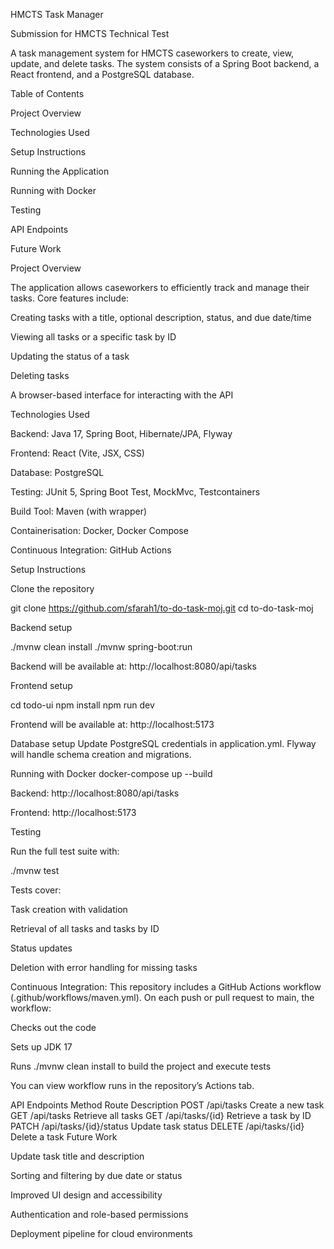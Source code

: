 HMCTS Task Manager

Submission for HMCTS Technical Test

A task management system for HMCTS caseworkers to create, view, update, and delete tasks. The system consists of a Spring Boot backend, a React frontend, and a PostgreSQL database.

Table of Contents

Project Overview

Technologies Used

Setup Instructions

Running the Application

Running with Docker

Testing

API Endpoints

Future Work

Project Overview

The application allows caseworkers to efficiently track and manage their tasks. Core features include:

Creating tasks with a title, optional description, status, and due date/time

Viewing all tasks or a specific task by ID

Updating the status of a task

Deleting tasks

A browser-based interface for interacting with the API

Technologies Used

Backend: Java 17, Spring Boot, Hibernate/JPA, Flyway

Frontend: React (Vite, JSX, CSS)

Database: PostgreSQL

Testing: JUnit 5, Spring Boot Test, MockMvc, Testcontainers

Build Tool: Maven (with wrapper)

Containerisation: Docker, Docker Compose

Continuous Integration: GitHub Actions

Setup Instructions

Clone the repository

git clone https://github.com/sfarah1/to-do-task-moj.git
cd to-do-task-moj


Backend setup

./mvnw clean install
./mvnw spring-boot:run


Backend will be available at:
http://localhost:8080/api/tasks

Frontend setup

cd todo-ui
npm install
npm run dev


Frontend will be available at:
http://localhost:5173

Database setup
Update PostgreSQL credentials in application.yml.
Flyway will handle schema creation and migrations.

Running with Docker
docker-compose up --build


Backend: http://localhost:8080/api/tasks

Frontend: http://localhost:5173

Testing

Run the full test suite with:

./mvnw test


Tests cover:

Task creation with validation

Retrieval of all tasks and tasks by ID

Status updates

Deletion with error handling for missing tasks

Continuous Integration:
This repository includes a GitHub Actions workflow (.github/workflows/maven.yml).
On each push or pull request to main, the workflow:

Checks out the code

Sets up JDK 17

Runs ./mvnw clean install to build the project and execute tests

You can view workflow runs in the repository’s Actions tab.

API Endpoints
Method	Route	Description
POST	/api/tasks	Create a new task
GET	/api/tasks	Retrieve all tasks
GET	/api/tasks/{id}	Retrieve a task by ID
PATCH	/api/tasks/{id}/status	Update task status
DELETE	/api/tasks/{id}	Delete a task
Future Work

Update task title and description

Sorting and filtering by due date or status

Improved UI design and accessibility

Authentication and role-based permissions

Deployment pipeline for cloud environments